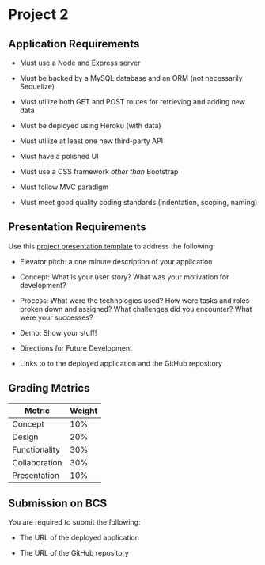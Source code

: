 # Project 2

## Application Requirements

- Must use a Node and Express server

- Must be backed by a MySQL database and an ORM (not necessarily Sequelize)

- Must utilize both GET and POST routes for retrieving and adding new data

- Must be deployed using Heroku (with data)

- Must utilize at least one new third-party API

- Must have a polished UI

- Must use a CSS framework _other than_ Bootstrap

- Must follow MVC paradigm

- Must meet good quality coding standards (indentation, scoping, naming)

## Presentation Requirements

Use this [project presentation template](https://docs.google.com/presentation/d/1_u8TKy5zW5UlrVQVnyDEZ0unGI2tjQPDEpA0FNuBKAw/edit?usp=sharing) to address the following:

- Elevator pitch: a one minute description of your application

- Concept: What is your user story? What was your motivation for development?

- Process: What were the technologies used? How were tasks and roles broken down and assigned? What challenges did you encounter? What were your successes?

- Demo: Show your stuff!

- Directions for Future Development

- Links to to the deployed application and the GitHub repository

## Grading Metrics

| Metric        | Weight |
| ------------- | ------ |
| Concept       | 10%    |
| Design        | 20%    |
| Functionality | 30%    |
| Collaboration | 30%    |
| Presentation  | 10%    |

## Submission on BCS

You are required to submit the following:

- The URL of the deployed application

- The URL of the GitHub repository
